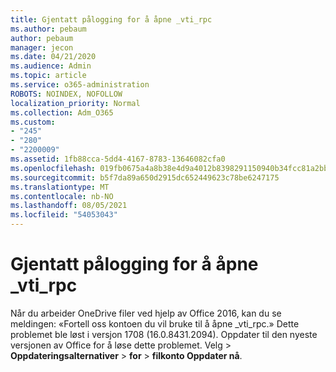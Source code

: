 ```yaml
---
title: Gjentatt pålogging for å åpne _vti_rpc
ms.author: pebaum
author: pebaum
manager: jecon
ms.date: 04/21/2020
ms.audience: Admin
ms.topic: article
ms.service: o365-administration
ROBOTS: NOINDEX, NOFOLLOW
localization_priority: Normal
ms.collection: Adm_O365
ms.custom:
- "245"
- "280"
- "2200009"
ms.assetid: 1fb88cca-5dd4-4167-8783-13646082cfa0
ms.openlocfilehash: 019fb0675a4a8b38e4d9a4012b8398291150940b34fcc81a2bbf96942d3fa9ec
ms.sourcegitcommit: b5f7da89a650d2915dc652449623c78be6247175
ms.translationtype: MT
ms.contentlocale: nb-NO
ms.lasthandoff: 08/05/2021
ms.locfileid: "54053043"
---
```

# <a name="repeated-login-to-open-_vti_rpc"></a>Gjentatt pålogging for å åpne _vti_rpc

Når du arbeider OneDrive filer ved hjelp av Office 2016, kan du se meldingen: «Fortell oss kontoen du vil bruke til å åpne _vti_rpc.» Dette problemet ble løst i versjon 1708 (16.0.8431.2094). Oppdater til den nyeste versjonen av Office for å løse dette problemet. Velg  \> **Oppdateringsalternativer** \> **for** \> **filkonto Oppdater nå**.
  